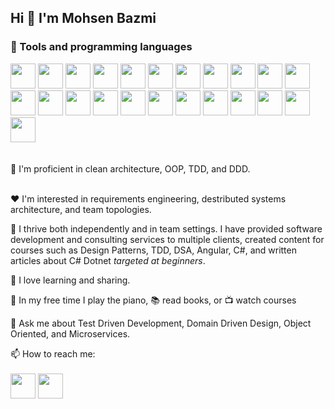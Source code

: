 
<h2 > Hi 👋 I'm Mohsen Bazmi </h2>

<h3>🔧 Tools and programming languages </h3>

<div>
  <img src="https://cdn.jsdelivr.net/gh/devicons/devicon/icons/csharp/csharp-original.svg" height="40" />
  <img src="https://cdn.jsdelivr.net/gh/devicons/devicon/icons/dotnetcore/dotnetcore-original.svg" height="40" />
  <img src="https://cdn.jsdelivr.net/gh/devicons/devicon/icons/go/go-original-wordmark.svg" height="40" />
  <img src="https://cdn.jsdelivr.net/gh/devicons/devicon/icons/nodejs/nodejs-original.svg" height="40" /> 
  <img src="https://cdn.jsdelivr.net/gh/devicons/devicon/icons/javascript/javascript-original.svg" height="40" /> 
  <img src="https://cdn.jsdelivr.net/gh/devicons/devicon/icons/typescript/typescript-plain.svg" height="40" /> 
  <img src="https://cdn.jsdelivr.net/gh/devicons/devicon/icons/jest/jest-plain.svg" height="40" />    
  <img src="https://cdn.jsdelivr.net/gh/devicons/devicon/icons/mocha/mocha-plain.svg" height="40" />    
  <img src="https://cdn.jsdelivr.net/gh/devicons/devicon/icons/react/react-original-wordmark.svg" height="40" />  
  <img src="https://cdn.jsdelivr.net/gh/devicons/devicon/icons/angularjs/angularjs-original-wordmark.svg" height="40" />   
  <img src="https://cdn.jsdelivr.net/gh/devicons/devicon/icons/apachekafka/apachekafka-original-wordmark.svg" height="40" /> 
  <img src="https://cdn.jsdelivr.net/gh/devicons/devicon/icons/fsharp/fsharp-original.svg" height="40" />       
  <img src="https://cdn.jsdelivr.net/gh/devicons/devicon/icons/scala/scala-original-wordmark.svg" height="40" />       
  <img src="https://cdn.jsdelivr.net/gh/devicons/devicon/icons/microsoftsqlserver/microsoftsqlserver-plain-wordmark.svg" height="40" />       
  <img src="https://cdn.jsdelivr.net/gh/devicons/devicon/icons/postgresql/postgresql-original-wordmark.svg" height="40" />       
  <img src="https://cdn.jsdelivr.net/gh/devicons/devicon/icons/couchdb/couchdb-original-wordmark.svg" height="40" />       
  <img src="https://cdn.jsdelivr.net/gh/devicons/devicon/icons/mongodb/mongodb-original-wordmark.svg" height="40" />       
  <img src="https://cdn.jsdelivr.net/gh/devicons/devicon/icons/nextjs/nextjs-original-wordmark.svg" height="40" />       
  <img src="https://cdn.jsdelivr.net/gh/devicons/devicon/icons/docker/docker-plain-wordmark.svg" height="40" />       
  <img src="https://cdn.jsdelivr.net/gh/devicons/devicon/icons/linux/linux-original.svg" height="40" />       
  <img src="https://cdn.jsdelivr.net/gh/devicons/devicon/icons/bash/bash-original.svg" height="40" />     
  <img src="https://www.cdnlogo.com/logos/o/44/openapi-wordmark.svg" height="40"/>
  <img src="https://www.cdnlogo.com/logos/r/32/rabbitmq.svg" height="40"/>
</div>
<br>
<br>
🌱 I'm proficient in clean architecture, OOP, TDD, and DDD.
<br>
<br>


❤️ I'm interested in requirements engineering, destributed systems architecture, and team topologies.

👥 I thrive both independently and in team settings. I have provided software development and consulting services to multiple clients, created content for courses such as Design Patterns, TDD, DSA, Angular, C#, and written articles about C# Dotnet <i>targeted at beginners</i>.

🚀 I love learning and sharing.

🎹 In my free time I play the piano, 📚 read books, or 📺 watch courses

💬 Ask me about Test Driven Development, Domain Driven Design, Object Oriented, and Microservices.

📫 How to reach me:
<br>
<br>
[<img src="https://cdn.jsdelivr.net/gh/devicons/devicon/icons/linkedin/linkedin-original.svg" width="40"/>](https://www.linkedin.com/in/Mohsen-Bazmi)
[<img src="https://cdn.jsdelivr.net/gh/devicons/devicon/icons/twitter/twitter-original.svg"  width="40"/>](https://twitter.com/mohsenbazmi)
            
<!--
**Mohsen-Bazmi/Mohsen-Bazmi** is a ✨ _special_ ✨ repository because its `README.md` (this file) appears on your GitHub profile.

Here are some ideas to get you started:

- 🔭 I’m currently working on ...
- 🌱 I’m currently learning ...
- 👯 I’m looking to collaborate on ...
- 🤔 I’m looking for help with ...
- 💬 Ask me about ...
- 📫 How to reach me: ...
- 😄 Pronouns: ...
- ⚡ Fun fact: ...
-->
